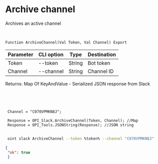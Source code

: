 ﻿---
sidebar_position: 4
---

# Archive channel
 Archives an active channel


<br/>


`Function ArchiveChannel(Val Token, Val Channel) Export`

 | Parameter | CLI option | Type | Destination |
 |-|-|-|-|
 | Token | --token | String | Bot token |
 | Channel | --channel | String | Channel ID |

 
 Returns: Map Of KeyAndValue - Serialized JSON response from Slack

<br/>




```bsl title="Code example"
 
 
 Channel = "C070VPMKN8J";
 
 Response = OPI_Slack.ArchiveChannel(Token, Channel); //Map
 Response = OPI_Tools.JSONString(Response); //JSON string
```
	


```sh title="CLI command example"
 
 oint slack ArchiveChannel --token %token% --channel "C070VPMKN8J"

```

```json title="Result"
{
 "ok": true
 }
```
